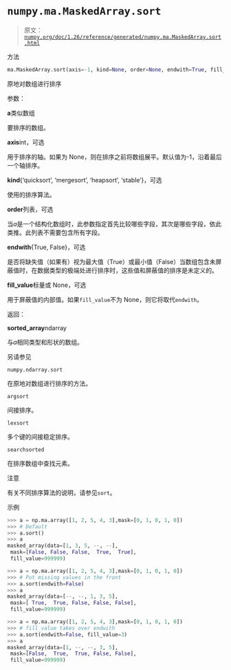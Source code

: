 # `numpy.ma.MaskedArray.sort`

> 原文：[`numpy.org/doc/1.26/reference/generated/numpy.ma.MaskedArray.sort.html`](https://numpy.org/doc/1.26/reference/generated/numpy.ma.MaskedArray.sort.html)

方法

```py
ma.MaskedArray.sort(axis=-1, kind=None, order=None, endwith=True, fill_value=None)
```

原地对数组进行排序

参数：

**a**类似数组

要排序的数组。

**axis**int，可选

用于排序的轴。如果为 None，则在排序之前将数组展平。默认值为-1，沿着最后一个轴排序。

**kind**{‘quicksort’, ‘mergesort’, ‘heapsort’, ‘stable’}，可选

使用的排序算法。

**order**列表，可选

当*a*是一个结构化数组时，此参数指定首先比较哪些字段，其次是哪些字段，依此类推。此列表不需要包含所有字段。

**endwith**{True, False}，可选

是否将缺失值（如果有）视为最大值（True）或最小值（False）当数组包含未屏蔽值时，在数据类型的极端处进行排序时，这些值和屏蔽值的排序是未定义的。

**fill_value**标量或 None，可选

用于屏蔽值的内部值。如果`fill_value`不为 None，则它将取代`endwith`。

返回：

**sorted_array**ndarray

与*a*相同类型和形状的数组。

另请参见

`numpy.ndarray.sort`

在原地对数组进行排序的方法。

`argsort`

间接排序。

`lexsort`

多个键的间接稳定排序。

`searchsorted`

在排序数组中查找元素。

注意

有关不同排序算法的说明，请参见`sort`。

示例

```py
>>> a = np.ma.array([1, 2, 5, 4, 3],mask=[0, 1, 0, 1, 0])
>>> # Default
>>> a.sort()
>>> a
masked_array(data=[1, 3, 5, --, --],
 mask=[False, False, False,  True,  True],
 fill_value=999999) 
```

```py
>>> a = np.ma.array([1, 2, 5, 4, 3],mask=[0, 1, 0, 1, 0])
>>> # Put missing values in the front
>>> a.sort(endwith=False)
>>> a
masked_array(data=[--, --, 1, 3, 5],
 mask=[ True,  True, False, False, False],
 fill_value=999999) 
```

```py
>>> a = np.ma.array([1, 2, 5, 4, 3],mask=[0, 1, 0, 1, 0])
>>> # fill_value takes over endwith
>>> a.sort(endwith=False, fill_value=3)
>>> a
masked_array(data=[1, --, --, 3, 5],
 mask=[False,  True,  True, False, False],
 fill_value=999999) 
```
